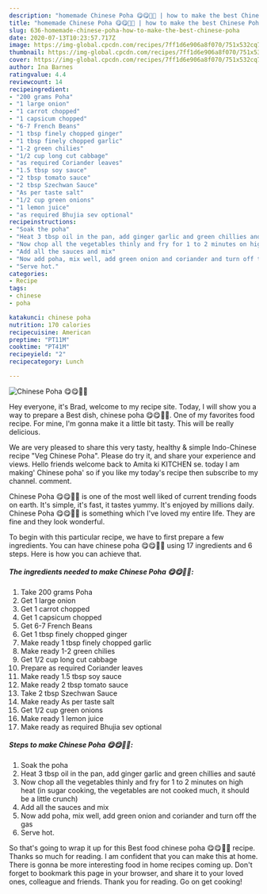 ```yaml
---
description: "homemade Chinese Poha 😋😋💐💐 | how to make the best Chinese Poha 😋😋💐💐"
title: "homemade Chinese Poha 😋😋💐💐 | how to make the best Chinese Poha 😋😋💐💐"
slug: 636-homemade-chinese-poha-how-to-make-the-best-chinese-poha
date: 2020-07-13T10:23:57.717Z
image: https://img-global.cpcdn.com/recipes/7ff1d6e906a8f070/751x532cq70/chinese-poha-😋😋💐💐-recipe-main-photo.jpg
thumbnail: https://img-global.cpcdn.com/recipes/7ff1d6e906a8f070/751x532cq70/chinese-poha-😋😋💐💐-recipe-main-photo.jpg
cover: https://img-global.cpcdn.com/recipes/7ff1d6e906a8f070/751x532cq70/chinese-poha-😋😋💐💐-recipe-main-photo.jpg
author: Ina Barnes
ratingvalue: 4.4
reviewcount: 14
recipeingredient:
- "200 grams Poha"
- "1 large onion"
- "1 carrot chopped"
- "1 capsicum chopped"
- "6-7 French Beans"
- "1 tbsp finely chopped ginger"
- "1 tbsp finely chopped garlic"
- "1-2 green chilies"
- "1/2 cup long cut cabbage"
- "as required Coriander leaves"
- "1.5 tbsp soy sauce"
- "2 tbsp tomato sauce"
- "2 tbsp Szechwan Sauce"
- "As per taste salt"
- "1/2 cup green onions"
- "1 lemon juice"
- "as required Bhujia sev optional"
recipeinstructions:
- "Soak the poha"
- "Heat 3 tbsp oil in the pan, add ginger garlic and green chillies and sauté"
- "Now chop all the vegetables thinly and fry for 1 to 2 minutes on high heat (in sugar cooking, the vegetables are not cooked much, it should be a little crunch)"
- "Add all the sauces and mix"
- "Now add poha, mix well, add green onion and coriander and turn off the gas"
- "Serve hot."
categories:
- Recipe
tags:
- chinese
- poha

katakunci: chinese poha 
nutrition: 170 calories
recipecuisine: American
preptime: "PT11M"
cooktime: "PT41M"
recipeyield: "2"
recipecategory: Lunch

---
```



![Chinese Poha 😋😋💐💐](https://img-global.cpcdn.com/recipes/7ff1d6e906a8f070/751x532cq70/chinese-poha-😋😋💐💐-recipe-main-photo.jpg)

Hey everyone, it's Brad, welcome to my recipe site. Today, I will show you a way to prepare a Best dish, chinese poha 😋😋💐💐. One of my favorites food recipe. For mine, I'm gonna make it a little bit tasty. This will be really delicious.

We are very pleased to share this very tasty, healthy &amp; simple Indo-Chinese recipe &#34;Veg Chinese Poha&#34;. Please do try it, and share your experience and views. Hello friends welcome back to Amita ki KITCHEN se. today I am making&#39; Chinese poha&#39; so if you like my today&#39;s recipe then subscribe to my channel. comment.

Chinese Poha 😋😋💐💐 is one of the most well liked of current trending foods on earth. It's simple, it's fast, it tastes yummy. It's enjoyed by millions daily. Chinese Poha 😋😋💐💐 is something which I've loved my entire life. They are fine and they look wonderful.


To begin with this particular recipe, we have to first prepare a few ingredients. You can have chinese poha 😋😋💐💐 using 17 ingredients and 6 steps. Here is how you can achieve that.

<!--inarticleads1-->

##### The ingredients needed to make Chinese Poha 😋😋💐💐:

1. Take 200 grams Poha
1. Get 1 large onion
1. Get 1 carrot chopped
1. Get 1 capsicum chopped
1. Get 6-7 French Beans
1. Get 1 tbsp finely chopped ginger
1. Make ready 1 tbsp finely chopped garlic
1. Make ready 1-2 green chilies
1. Get 1/2 cup long cut cabbage
1. Prepare as required Coriander leaves
1. Make ready 1.5 tbsp soy sauce
1. Make ready 2 tbsp tomato sauce
1. Take 2 tbsp Szechwan Sauce
1. Make ready As per taste salt
1. Get 1/2 cup green onions
1. Make ready 1 lemon juice
1. Make ready as required Bhujia sev optional




<!--inarticleads2-->

##### Steps to make Chinese Poha 😋😋💐💐:

1. Soak the poha
1. Heat 3 tbsp oil in the pan, add ginger garlic and green chillies and sauté
1. Now chop all the vegetables thinly and fry for 1 to 2 minutes on high heat (in sugar cooking, the vegetables are not cooked much, it should be a little crunch)
1. Add all the sauces and mix
1. Now add poha, mix well, add green onion and coriander and turn off the gas
1. Serve hot.




So that's going to wrap it up for this Best food chinese poha 😋😋💐💐 recipe. Thanks so much for reading. I am confident that you can make this at home. There is gonna be more interesting food in home recipes coming up. Don't forget to bookmark this page in your browser, and share it to your loved ones, colleague and friends. Thank you for reading. Go on get cooking!
